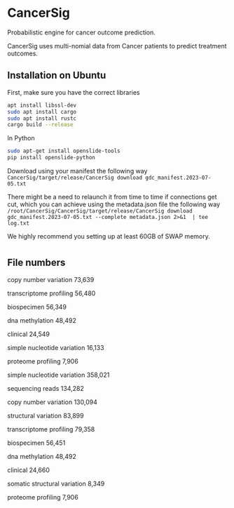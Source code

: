# CancerSig
Probabilistic engine for cancer outcome prediction.

CancerSig uses multi-nomial data from Cancer patients to predict treatment outcomes.

## Installation on Ubuntu
First, make sure you have the correct libraries
```bash
apt install libssl-dev
sudo apt install cargo
sudo apt install rustc
cargo build --release
```

In Python

```bash
sudo apt-get install openslide-tools
pip install openslide-python
```

Download using your manifest the following way
`
CancerSig/target/release/CancerSig download gdc_manifest.2023-07-05.txt
`

There might be a need to relaunch it from time to time if connections get cut, which you can achieve using the metadata.json file the following way
`
/root/CancerSig/CancerSig/target/release/CancerSig download gdc_manifest.2023-07-05.txt --complete metadata.json 2>&1  | tee log.txt
`

We highly recommend you setting up at least 60GB of SWAP memory.

#
## File numbers
copy number variation
73,639

transcriptome profiling
56,480

biospecimen
56,349

dna methylation
48,492

clinical
24,549

simple nucleotide variation
16,133

proteome profiling
7,906

simple nucleotide variation
358,021

sequencing reads
134,282

copy number variation
130,094

structural variation
83,899

transcriptome profiling
79,358

biospecimen
56,451

dna methylation
48,492

clinical
24,660

somatic structural variation
8,349

proteome profiling
7,906